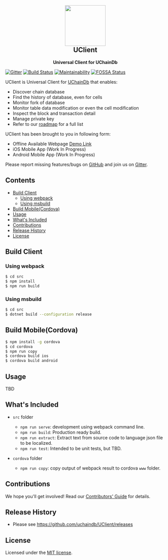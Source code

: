 <h2 align="center"><img src="https://github.com/uchaindb/UClient/blob/master/cordova/model/icon.png?raw=true" height="128"><br>UClient</h2>
<p align="center"><strong>Universal Client for UChainDb</strong></p>

[![Gitter](https://badges.gitter.im/uchaindb/UClient.svg)](https://gitter.im/uchaindb/UClient?utm_source=badge&utm_medium=badge&utm_campaign=pr-badge)
[![Build Status](https://travis-ci.org/uchaindb/UClient.svg?branch=master)](https://travis-ci.org/uchaindb/UClient)
[![Maintainability](https://api.codeclimate.com/v1/badges/6bb89e19a87ded0e27ff/maintainability)](https://codeclimate.com/github/uchaindb/UClient/maintainability)
[![FOSSA Status](https://app.fossa.io/api/projects/git%2Bgithub.com%2Fuchaindb%2FUClient.svg?type=shield)](https://app.fossa.io/projects/git%2Bgithub.com%2Fuchaindb%2FUClient?ref=badge_shield)

UClient is Universal Client for [UChainDb](https://www.uchaindb.com) that enables:

* Discover chain database
* Find the history of database, even for cells
* Monitor fork of database
* Monitor table data modification or even the cell modification
* Inspect the block and transaction detail
* Manage private key
* Refer to our [roadmap](https://github.com/uchaindb/UClient/projects) for a full list

UClient has been brought to you in following form:

* Offline Available Webpage [Demo Link](http://app.uchaindb.com)
* iOS Mobile App (Work In Progress)
* Android Mobile App (Work In Progress)

Please report missing features/bugs on [GitHub](https://github.com/uchaindb/UClient/issues) and join us on [Gitter](https://gitter.im/uchaindb/UClient?utm_source=badge&utm_medium=badge&utm_campaign=pr-badge).

## Contents

- [Build Client](#build-client)
  * [Using webpack](#using-webpack)
  * [Using msbuild](#using-msbuild)
- [Build Mobile(Cordova)](#build-mobile-cordova-)
- [Usage](#usage)
- [What's Included](#what-s-included)
- [Contributions](#contributions)
- [Release History](#release-history)
- [License](#license)

## Build Client

### Using webpack

``` bash
$ cd src
$ npm install
$ npm run build
```

### Using msbuild

``` bash
$ cd src
$ dotnet build --configuration release
```

## Build Mobile(Cordova)

``` bash
$ npm install -g cordova
$ cd cordova
$ npm run copy
$ cordova build ios
$ cordova build android
```

## Usage

TBD

## What's Included

- `src` folder
  - `npm run serve`: development using webpack command line.
  - `npm run build`: Production ready build.
  - `npm run extract`: Extract text from source code to language json file to be localized.
  - `npm run test`: Intended to be unit tests, but TBD.

- `cordova` folder
  - `npm run copy`: copy output of webpack result to cordova `www` folder.

## Contributions

We hope you'll get involved! Read our [Contributors' Guide](CONTRIBUTING.md) for details.

## Release History

* Please see <https://github.com/uchaindb/UClient/releases>

## License

Licensed under the [MIT license](LICENSE).
